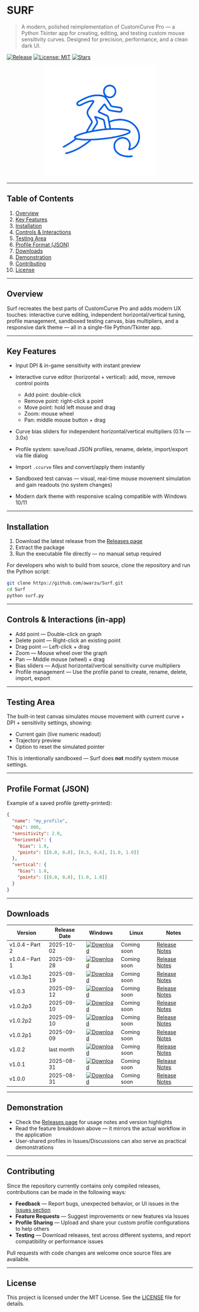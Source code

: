 # SURF

> A modern, polished reimplementation of CustomCurve Pro — a Python Tkinter app for creating, editing, and testing custom mouse sensitivity curves. Designed for precision, performance, and a clean dark UI.

[![Release](https://img.shields.io/github/v/release/awarzu/Surf)](https://github.com/awarzu/Surf/releases) [![License: MIT](https://img.shields.io/badge/License-MIT-yellow.svg)](LICENSE) [![Stars](https://img.shields.io/github/stars/awarzu/Surf?style=social)](https://github.com/awarzu/Surf/stargazers)

<p align="center">
  <img src="icon.png" alt="Surf logo" width="300"/>
</p>

---

## Table of Contents

1. [Overview](#overview)
2. [Key Features](#key-features)
3. [Installation](#installation)
4. [Controls & Interactions](#controls--interactions-in-app)
5. [Testing Area](#testing-area)
6. [Profile Format (JSON)](#profile-format-json)
7. [Downloads](#downloads)
8. [Demonstration](#demonstration)
9. [Contributing](#contributing)
10. [License](#license)

---

## Overview

Surf recreates the best parts of CustomCurve Pro and adds modern UX touches: interactive curve editing, independent horizontal/vertical tuning, profile management, sandboxed testing canvas, bias multipliers, and a responsive dark theme — all in a single-file Python/Tkinter app.

---

## Key Features

* Input DPI & in-game sensitivity with instant preview
* Interactive curve editor (horizontal + vertical): add, move, remove control points

  * Add point: double-click
  * Remove point: right-click a point
  * Move point: hold left mouse and drag
  * Zoom: mouse wheel
  * Pan: middle mouse button + drag
* Curve bias sliders for independent horizontal/vertical multipliers (0.1x — 3.0x)
* Profile system: save/load JSON profiles, rename, delete, import/export via file dialog
* Import `.ccurve` files and convert/apply them instantly
* Sandboxed test canvas — visual, real-time mouse movement simulation and gain readouts (no system changes)
* Modern dark theme with responsive scaling compatible with Windows 10/11

---

## Installation

1. Download the latest release from the [Releases page](https://github.com/awarzu/Surf/releases)
2. Extract the package
3. Run the executable file directly — no manual setup required

For developers who wish to build from source, clone the repository and run the Python script:

```bash
git clone https://github.com/awarzu/Surf.git
cd Surf
python surf.py
```

---

## Controls & Interactions (in-app)

* Add point — Double-click on graph
* Delete point — Right-click an existing point
* Drag point — Left-click + drag
* Zoom — Mouse wheel over the graph
* Pan — Middle mouse (wheel) + drag
* Bias sliders — Adjust horizontal/vertical sensitivity curve multipliers
* Profile management — Use the profile panel to create, rename, delete, import, export

---

## Testing Area

The built-in test canvas simulates mouse movement with current curve + DPI + sensitivity settings, showing:

* Current gain (live numeric readout)
* Trajectory preview
* Option to reset the simulated pointer

This is intentionally sandboxed — Surf does **not** modify system mouse settings.

---

## Profile Format (JSON)

Example of a saved profile (pretty-printed):

```json
{
  "name": "my_profile",
  "dpi": 800,
  "sensitivity": 2.0,
  "horizontal": {
    "bias": 1.0,
    "points": [[0.0, 0.0], [0.5, 0.6], [1.0, 1.0]]
  },
  "vertical": {
    "bias": 1.0,
    "points": [[0.0, 0.0], [1.0, 1.0]]
  }
}
```

---

## Downloads

| Version | Release Date | Windows | Linux | Notes |
|---------|--------------|--------|-------|-------|
| v1.0.4 – Part 2 | 2025-10-02 | [![Download](https://img.shields.io/badge/Download-Surf.exe-blue?style=for-the-badge)](https://github.com/awarzu/Surf/releases/download/v1.0.4/Surf.exe) | Coming soon | [Release Notes](https://github.com/awarzu/Surf/releases/tag/v1.0.4) |
| v1.0.4 – Part 1 | 2025-09-28 | [![Download](https://img.shields.io/badge/Download-Surf.exe-blue?style=for-the-badge)](https://github.com/awarzu/Surf/releases/download/v1.0.4/Surf.exe) | Coming soon | [Release Notes](https://github.com/awarzu/Surf/releases/tag/v1.0.4) |
| v1.0.3p1 | 2025-09-19 | [![Download](https://img.shields.io/badge/Download-Surf.exe-blue?style=for-the-badge)](https://github.com/awarzu/Surf/releases/download/v1.0.3p1/Surf.exe) | Coming soon | [Release Notes](https://github.com/awarzu/Surf/releases/tag/v1.0.3p1) |
| v1.0.3 | 2025-09-12 | [![Download](https://img.shields.io/badge/Download-Surf.exe-blue?style=for-the-badge)](https://github.com/awarzu/Surf/releases/download/v1.0.3/Surf.exe) | Coming soon | [Release Notes](https://github.com/awarzu/Surf/releases/tag/v1.0.3) |
| v1.0.2p3 | 2025-09-10 | [![Download](https://img.shields.io/badge/Download-Surf.exe-blue?style=for-the-badge)](https://github.com/awarzu/Surf/releases/download/v1.0.2p3/Surf.exe) | Coming soon | [Release Notes](https://github.com/awarzu/Surf/releases/tag/v1.0.2p3) |
| v1.0.2p2 | 2025-09-10 | [![Download](https://img.shields.io/badge/Download-Surf.exe-blue?style=for-the-badge)](https://github.com/awarzu/Surf/releases/download/v1.0.2p2/Surf.exe) | Coming soon | [Release Notes](https://github.com/awarzu/Surf/releases/tag/v1.0.2p2) |
| v1.0.2p1 | 2025-09-09 | [![Download](https://img.shields.io/badge/Download-Surf.exe-blue?style=for-the-badge)](https://github.com/awarzu/Surf/releases/download/v1.0.2p1/Surf.exe) | Coming soon | [Release Notes](https://github.com/awarzu/Surf/releases/tag/v1.0.2p1) |
| v1.0.2 | last month | [![Download](https://img.shields.io/badge/Download-Surf.exe-blue?style=for-the-badge)](https://github.com/awarzu/Surf/releases/download/v1.0.2/Surf.exe) | Coming soon | [Release Notes](https://github.com/awarzu/Surf/releases/tag/v1.0.2) |
| v1.0.1 | 2025-08-31 | [![Download](https://img.shields.io/badge/Download-Surf.exe-blue?style=for-the-badge)](https://github.com/awarzu/Surf/releases/download/v1.0.1/Surf.exe) | Coming soon | [Release Notes](https://github.com/awarzu/Surf/releases/tag/v1.0.1) |
| v1.0.0 | 2025-08-31 | [![Download](https://img.shields.io/badge/Download-Surf.exe-blue?style=for-the-badge)](https://github.com/awarzu/Surf/releases/download/v1.0.0/Surf.exe) | Coming soon | [Release Notes](https://github.com/awarzu/Surf/releases/tag/v1.0.0) |


---

## Demonstration

* Check the [Releases page](https://github.com/awarzu/Surf/releases) for usage notes and version highlights
* Read the feature breakdown above — it mirrors the actual workflow in the application
* User-shared profiles in Issues/Discussions can also serve as practical demonstrations

---

## Contributing

Since the repository currently contains only compiled releases, contributions can be made in the following ways:

* **Feedback** — Report bugs, unexpected behavior, or UI issues in the [Issues section](https://github.com/awarzu/Surf/issues)
* **Feature Requests** — Suggest improvements or new features via Issues
* **Profile Sharing** — Upload and share your custom profile configurations to help others
* **Testing** — Download releases, test across different systems, and report compatibility or performance issues

Pull requests with code changes are welcome once source files are available.

---

## License

This project is licensed under the MIT License. See the [LICENSE](LICENSE) file for details.
